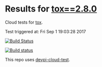 # Results for [tox==2.8.0](https://devpi.net/obestwalter/dev/tox/2.8.0)

Cloud tests for [tox](https://github.com/tox-dev/tox).

Test triggered at: Fri Sep  1 19:03:28 2017

[![Build Status](https://travis-ci.org/obestwalter/devpi-cloud-test-tox.svg?branch=master)](https://travis-ci.org/obestwalter/devpi-cloud-test-tox)

[![Build status](https://ci.appveyor.com/api/projects/status/98yyno2u5fpnds4l/branch/master?svg=true)](https://ci.appveyor.com/project/obestwalter/devpi-cloud-test-tox/branch/master)

This repo uses [devpi-cloud-test](https://github.com/obestwalter/devpi-cloud-test).
